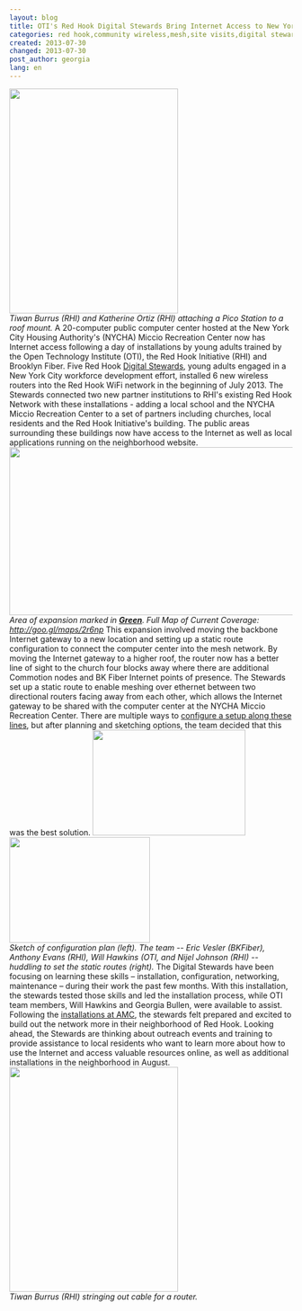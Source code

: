 ```yaml
---
layout: blog
title: OTI's Red Hook Digital Stewards Bring Internet Access to New York City Housing Authority Facility
categories: red hook,community wireless,mesh,site visits,digital stewards,routers,maintenance
created: 2013-07-30
changed: 2013-07-30
post_author: georgia
lang: en
---
```

 <img alt="" src="http://oti.newamerica.net/sites/newamerica.net/files/articles/tiwan_kathy_roofmount_0.JPG" style="height: 400px; width: 300px;" /><br />
 <em>Tiwan Burrus (RHI) and Katherine Ortiz (RHI) attaching a Pico Station to a roof mount.</em>
A 20-computer public computer center hosted at the New York City Housing Authority's (NYCHA) Miccio Recreation Center now has Internet access following a day of installations by young adults trained by the Open Technology Institute (OTI), the Red Hook Initiative (RHI) and Brooklyn Fiber. Five Red Hook <a href="http://oti.newamerica.net/blogposts/2013/new_video_community_technology_and_training-88639">Digital Stewards</a>, young adults engaged in a New York City workforce development effort, installed 6 new wireless routers into the Red Hook WiFi network in the beginning of July 2013. The Stewards connected two new partner institutions to RHI's existing Red Hook Network with these installations - adding a local school and the NYCHA Miccio Recreation Center to a set of partners including churches, local residents and the Red Hook Initiative's building. The public areas surrounding these buildings now have access to the Internet as well as local applications running on the neighborhood website.<!--more-->
 <img alt="" src="http://oti.newamerica.net/sites/newamerica.net/files/articles/red_hook_expansion.png" style="width: 600px; height: 299px;" /><br />
 <em>Area of expansion marked in **<u>Green</u>**. Full Map of Current Coverage: </em><a href="http://goo.gl/maps/2r6np"><em>http://goo.gl/maps/2r6np</em></a>
This expansion involved moving the backbone Internet gateway to a new location and setting up a static route configuration to connect the computer center into the mesh network. By moving the Internet gateway to a higher roof, the router now has a better line of sight to the church four blocks away where there are additional Commotion nodes and BK Fiber Internet points of presence. The Stewards set up a static route to enable meshing over ethernet between two directional routers facing away from each other, which allows the Internet gateway to be shared with the computer center at the NYCHA Miccio Recreation Center. There are multiple ways to <a href="https://code.commotionwireless.net/projects/commotion/wiki/Common_Commotion_Configurations">configure a setup along these lines</a>, but after planning and sketching options, the team decided that this was the best solution.
 <img alt="" src="http://oti.newamerica.net/sites/newamerica.net/files/articles/sketch_planning_config.jpg" style="width: 272px; height: 188px;" /> <img alt="" src="http://oti.newamerica.net/sites/newamerica.net/files/articles/team-config.JPG" style="width: 250px; height: 188px;" /><br />
 <em>Sketch of configuration plan (left). The team -- Eric Vesler (BKFiber), Anthony Evans (RHI), Will Hawkins (OTI, and Nijel Johnson (RHI) -- huddling to set the static routes (right).</em>
The Digital Stewards have been focusing on learning these skills – installation, configuration, networking, maintenance – during their work the past few months. With this installation, the stewards tested those skills and led the installation process, while OTI team members, Will Hawkins and Georgia Bullen, were available to assist. Following the <a href="http://oti.newamerica.net/blogposts/2013/the_2013_allied_media_conference_magicnet_powered_by_commotion-88051">installations at AMC</a>, the stewards felt prepared and excited to build out the network more in their neighborhood of Red Hook. Looking ahead, the Stewards are thinking about outreach events and training to provide assistance to local residents who want to learn more about how to use the Internet and access valuable resources online, as well as additional installations in the neighborhood in August.
 <img alt="" src="http://oti.newamerica.net/sites/newamerica.net/files/articles/tiwan-cable_0.JPG" style="height: 400px; width: 300px;" /><br />
 <em>Tiwan Burrus (RHI) stringing out cable for a router.</em>
